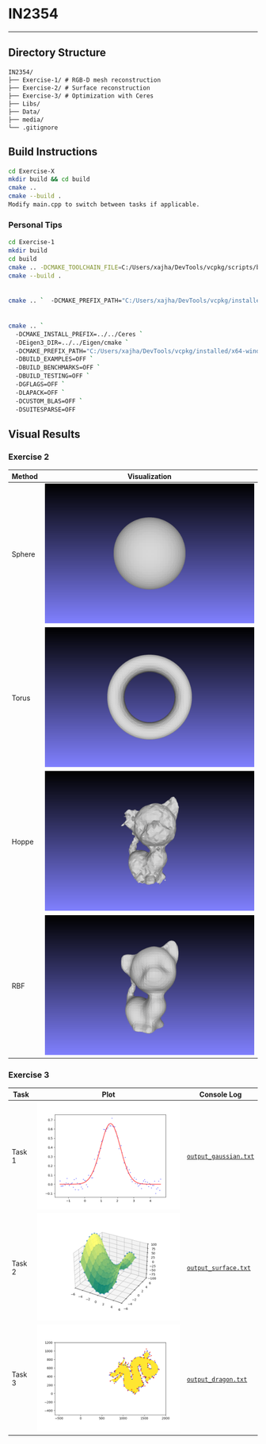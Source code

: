 # IN2354
---

## Directory Structure

```
IN2354/
├── Exercise-1/ # RGB-D mesh reconstruction
├── Exercise-2/ # Surface reconstruction
├── Exercise-3/ # Optimization with Ceres
├── Libs/
├── Data/
├── media/
└── .gitignore
```

## Build Instructions

```bash
cd Exercise-X
mkdir build && cd build
cmake ..
cmake --build .
Modify main.cpp to switch between tasks if applicable.
```

### Personal Tips

```bash
cd Exercise-1
mkdir build
cd build
cmake .. -DCMAKE_TOOLCHAIN_FILE=C:/Users/xajha/DevTools/vcpkg/scripts/buildsystems/vcpkg.cmake -DEigen3_DIR=../Libs/eigen-3.4.0/cmake
cmake --build .


cmake .. `  -DCMAKE_PREFIX_PATH="C:/Users/xajha/DevTools/vcpkg/installed/x64-windows;D:/tum/tum_02/IN2354/Libs/Glog;D:/tum/tum_02/IN2354/Libs/Ceres" `  -DEigen3_DIR="D:/tum/tum_02/IN2354/Libs/Eigen/cmake" `  -DCeres_DIR="D:/tum/tum_02/IN2354/Libs/Ceres/lib/cmake/Ceres" `  -Dglog_USE_STATIC_LIBS=ON    


cmake .. `
  -DCMAKE_INSTALL_PREFIX=../../Ceres `
  -DEigen3_DIR=../../Eigen/cmake `
  -DCMAKE_PREFIX_PATH="C:/Users/xajha/DevTools/vcpkg/installed/x64-windows" `
  -DBUILD_EXAMPLES=OFF `
  -DBUILD_BENCHMARKS=OFF `
  -DBUILD_TESTING=OFF `
  -DGFLAGS=OFF `
  -DLAPACK=OFF `
  -DCUSTOM_BLAS=OFF `
  -DSUITESPARSE=OFF
```


##  Visual Results 
### Exercise 2
| Method | Visualization           |
| ------ | ----------------------- |
| Sphere | ![](./Media/sphere.png) |
| Torus  | ![](./Media/torus.png)  |
| Hoppe  | ![](./Media/hoppe.png)  |
| RBF    | ![](./Media/rbf.png)    |


### Exercise 3

| Task    | Plot                      | Console Log                |
|---------|---------------------------|----------------------------|
| Task 1  | ![](./Media/gaussian.png) | [`output_gaussian.txt`](./Media/output_gaussian.txt) |
| Task 2  | ![](./Media/surface.png)  | [`output_surface.txt`](./Media/output_surface.txt)   |
| Task 3  | ![](./Media/dragon.png)   | [`output_dragon.txt`](./Media/output_dragon.txt)     |
